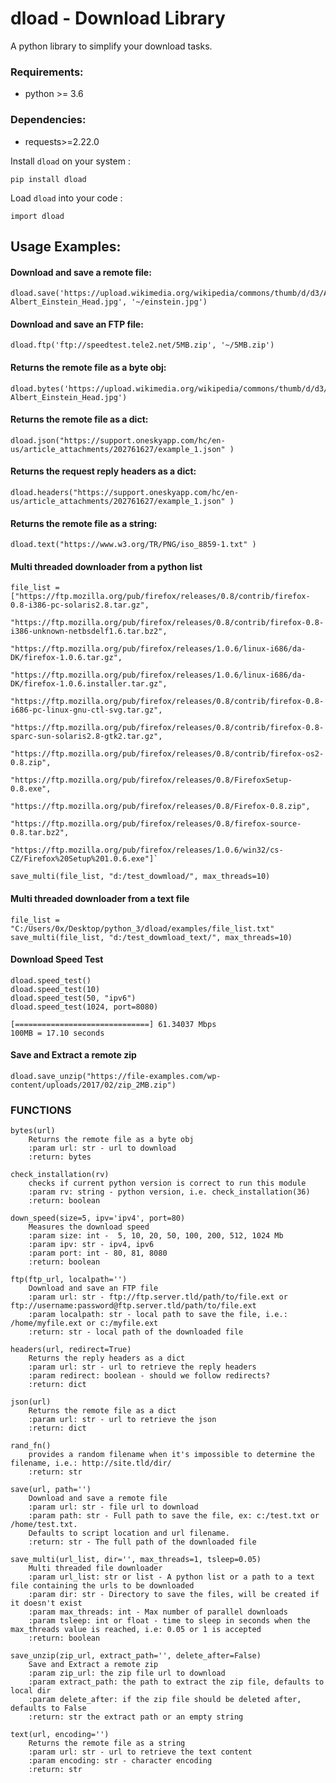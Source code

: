 # dload - Download Library

A python library to simplify your download tasks.


### Requirements:
+ python >= 3.6 

### Dependencies:
+ requests>=2.22.0

Install `dload` on your system : 

```
pip install dload
```

Load `dload` into your code : 

```
import dload
```

## Usage Examples:

#### Download and save a remote file:
```
dload.save('https://upload.wikimedia.org/wikipedia/commons/thumb/d/d3/Albert_Einstein_Head.jpg/800px-Albert_Einstein_Head.jpg', '~/einstein.jpg')  
```

#### Download and save an FTP file:
```
dload.ftp('ftp://speedtest.tele2.net/5MB.zip', '~/5MB.zip')  

```

#### Returns the remote file as a byte obj:
```
dload.bytes('https://upload.wikimedia.org/wikipedia/commons/thumb/d/d3/Albert_Einstein_Head.jpg/800px-Albert_Einstein_Head.jpg')
```


#### Returns the remote file as a dict:
```
dload.json("https://support.oneskyapp.com/hc/en-us/article_attachments/202761627/example_1.json" )
```

#### Returns the request reply headers as a dict:
```
dload.headers("https://support.oneskyapp.com/hc/en-us/article_attachments/202761627/example_1.json" )
```

#### Returns the remote file as a string:

```
dload.text("https://www.w3.org/TR/PNG/iso_8859-1.txt" )
```

#### Multi threaded downloader from a python list

```
file_list = ["https://ftp.mozilla.org/pub/firefox/releases/0.8/contrib/firefox-0.8-i386-pc-solaris2.8.tar.gz",
             "https://ftp.mozilla.org/pub/firefox/releases/0.8/contrib/firefox-0.8-i386-unknown-netbsdelf1.6.tar.bz2",
             "https://ftp.mozilla.org/pub/firefox/releases/1.0.6/linux-i686/da-DK/firefox-1.0.6.tar.gz",
             "https://ftp.mozilla.org/pub/firefox/releases/1.0.6/linux-i686/da-DK/firefox-1.0.6.installer.tar.gz",
             "https://ftp.mozilla.org/pub/firefox/releases/0.8/contrib/firefox-0.8-i686-pc-linux-gnu-ctl-svg.tar.gz",
             "https://ftp.mozilla.org/pub/firefox/releases/0.8/contrib/firefox-0.8-sparc-sun-solaris2.8-gtk2.tar.gz",
             "https://ftp.mozilla.org/pub/firefox/releases/0.8/contrib/firefox-os2-0.8.zip",
             "https://ftp.mozilla.org/pub/firefox/releases/0.8/FirefoxSetup-0.8.exe",
             "https://ftp.mozilla.org/pub/firefox/releases/0.8/Firefox-0.8.zip",
             "https://ftp.mozilla.org/pub/firefox/releases/0.8/firefox-source-0.8.tar.bz2",
             "https://ftp.mozilla.org/pub/firefox/releases/1.0.6/win32/cs-CZ/Firefox%20Setup%201.0.6.exe"]`

save_multi(file_list, "d:/test_dowmload/", max_threads=10)
```


#### Multi threaded downloader from a text file

```
file_list = "C:/Users/0x/Desktop/python_3/dload/examples/file_list.txt"
save_multi(file_list, "d:/test_dowmload_text/", max_threads=10)
```


#### Download Speed Test

```
dload.speed_test()
dload.speed_test(10)
dload.speed_test(50, "ipv6")
dload.speed_test(1024, port=8080)

[==============================] 61.34037 Mbps
100MB = 17.10 seconds
```

#### Save and Extract a remote zip

```
dload.save_unzip("https://file-examples.com/wp-content/uploads/2017/02/zip_2MB.zip")
```

### FUNCTIONS

    bytes(url)
        Returns the remote file as a byte obj
        :param url: str - url to download
        :return: bytes
    
    check_installation(rv)
        checks if current python version is correct to run this module
        :param rv: string - python version, i.e. check_installation(36)
        :return: boolean
    
    down_speed(size=5, ipv='ipv4', port=80)
        Measures the download speed
        :param size: int -  5, 10, 20, 50, 100, 200, 512, 1024 Mb
        :param ipv: str - ipv4, ipv6
        :param port: int - 80, 81, 8080
        :return: boolean
    
    ftp(ftp_url, localpath='')
        Download and save an FTP file
        :param url: str - ftp://ftp.server.tld/path/to/file.ext or ftp://username:password@ftp.server.tld/path/to/file.ext
        :param localpath: str - local path to save the file, i.e.: /home/myfile.ext or c:/myfile.ext
        :return: str - local path of the downloaded file
    
    headers(url, redirect=True)
        Returns the reply headers as a dict
        :param url: str - url to retrieve the reply headers
        :param redirect: boolean - should we follow redirects?
        :return: dict
    
    json(url)
        Returns the remote file as a dict
        :param url: str - url to retrieve the json
        :return: dict
    
    rand_fn()
        provides a random filename when it's impossible to determine the filename, i.e.: http://site.tld/dir/
        :return: str
    
    save(url, path='')
        Download and save a remote file
        :param url: str - file url to download
        :param path: str - Full path to save the file, ex: c:/test.txt or /home/test.txt.
        Defaults to script location and url filename.
        :return: str - The full path of the downloaded file
    
    save_multi(url_list, dir='', max_threads=1, tsleep=0.05)
        Multi threaded file downloader
        :param url_list: str or list - A python list or a path to a text file containing the urls to be downloaded
        :param dir: str - Directory to save the files, will be created if it doesn't exist
        :param max_threads: int - Max number of parallel downloads
        :param tsleep: int or float - time to sleep in seconds when the max_threads value is reached, i.e: 0.05 or 1 is accepted
        :return: boolean
    
    save_unzip(zip_url, extract_path='', delete_after=False)
        Save and Extract a remote zip
        :param zip_url: the zip file url to download
        :param extract_path: the path to extract the zip file, defaults to local dir
        :param delete_after: if the zip file should be deleted after, defaults to False
        :return: str the extract path or an empty string
    
    text(url, encoding='')
        Returns the remote file as a string
        :param url: str - url to retrieve the text content
        :param encoding: str - character encoding
        :return: str